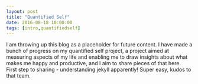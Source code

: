 ```yaml
---
layout: post
title: "Quantified Self"
date: 2016-08-18 10:00:00
tags: [intro,quantifiedself]
---
```


I am throwing up this blog as a placeholder for future content.  I have made a bunch of progress on my quantified self project, a project aimed at measuring aspects of my life and enabling me to draw insights about what makes me happy and productive, and I aim to share pieces of that here.  First step to sharing - understanding jekyll apparently!  Super easy, kudos to that team.
